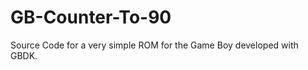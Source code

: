 GB-Counter-To-90
================

Source Code for a very simple ROM for the Game Boy developed with GBDK.
